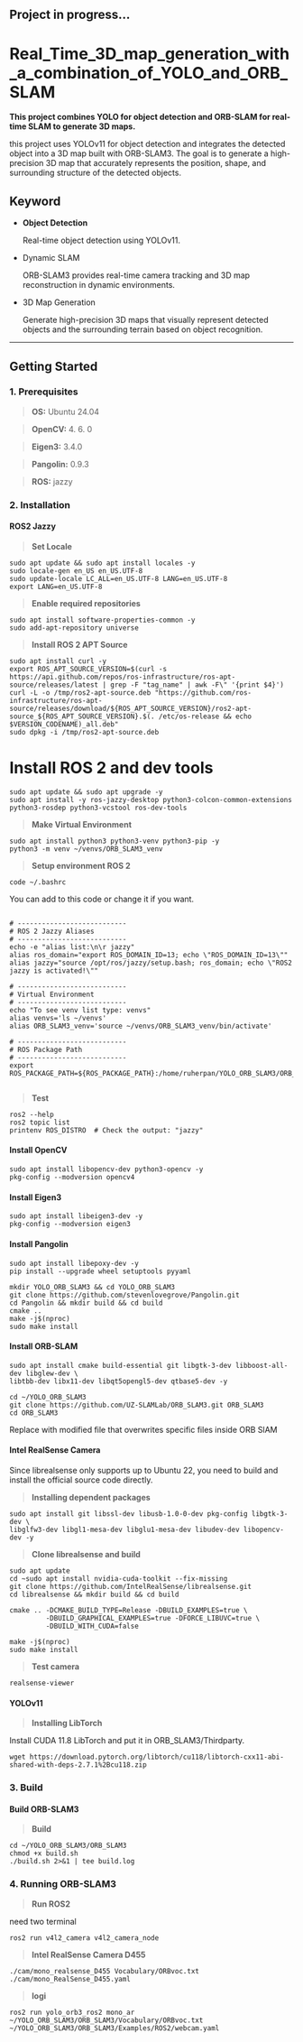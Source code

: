 ## Project in progress...

# Real_Time_3D_map_generation_with_a_combination_of_YOLO_and_ORB_SLAM
**This project combines YOLO for object detection and ORB-SLAM for real-time SLAM to generate 3D maps.**

this project uses YOLOv11 for object detection and integrates the detected object into a 3D map built with ORB-SLAM3. The goal is to generate a high-precision 3D map that accurately represents the position, shape, and surrounding structure of the detected objects.

## Keyword
+  **Object Detection**

    Real-time object detection using YOLOv11.
+  Dynamic SLAM
  
    ORB-SLAM3 provides real-time camera tracking and 3D map reconstruction in dynamic environments.
+  3D Map Generation
  
    Generate high-precision 3D maps that visually represent detected objects and the surrounding terrain based on object recognition.
---

## Getting Started

### 1. Prerequisites

> **OS:**  Ubuntu 24.04

> **OpenCV:** 4. 6. 0

> **Eigen3:** 3.4.0

> **Pangolin:** 0.9.3

> **ROS:** jazzy

### 2. Installation

#### ROS2 Jazzy

> **Set Locale**
```
sudo apt update && sudo apt install locales -y
sudo locale-gen en_US en_US.UTF-8
sudo update-locale LC_ALL=en_US.UTF-8 LANG=en_US.UTF-8
export LANG=en_US.UTF-8
```

> **Enable required repositories**
```
sudo apt install software-properties-common -y
sudo add-apt-repository universe
```

> **Install ROS 2 APT Source**
```
sudo apt install curl -y
export ROS_APT_SOURCE_VERSION=$(curl -s https://api.github.com/repos/ros-infrastructure/ros-apt-source/releases/latest | grep -F "tag_name" | awk -F\" '{print $4}')
curl -L -o /tmp/ros2-apt-source.deb "https://github.com/ros-infrastructure/ros-apt-source/releases/download/${ROS_APT_SOURCE_VERSION}/ros2-apt-source_${ROS_APT_SOURCE_VERSION}.$(. /etc/os-release && echo $VERSION_CODENAME)_all.deb"
sudo dpkg -i /tmp/ros2-apt-source.deb
```

# Install ROS 2 and dev tools
```
sudo apt update && sudo apt upgrade -y
sudo apt install -y ros-jazzy-desktop python3-colcon-common-extensions python3-rosdep python3-vcstool ros-dev-tools
```

> **Make Virtual Environment**
```
sudo apt install python3 python3-venv python3-pip -y
python3 -m venv ~/venvs/ORB_SLAM3_venv
```

> **Setup environment ROS 2**
```
code ~/.bashrc
```
You can add to this code or change it if you want.
```

# ---------------------------
# ROS 2 Jazzy Aliases
# ---------------------------
echo -e "alias list:\n\r jazzy"
alias ros_domain="export ROS_DOMAIN_ID=13; echo \"ROS_DOMAIN_ID=13\""
alias jazzy="source /opt/ros/jazzy/setup.bash; ros_domain; echo \"ROS2 jazzy is activated!\""

# ---------------------------
# Virtual Environment
# ---------------------------
echo "To see venv list type: venvs"
alias venvs='ls ~/venvs'
alias ORB_SLAM3_venv='source ~/venvs/ORB_SLAM3_venv/bin/activate'

# ---------------------------
# ROS Package Path
# ---------------------------
export ROS_PACKAGE_PATH=${ROS_PACKAGE_PATH}:/home/ruherpan/YOLO_ORB_SLAM3/ORB_SLAM3/cam/ROS


```

> **Test**
```
ros2 --help
ros2 topic list
printenv ROS_DISTRO  # Check the output: "jazzy" 
```

#### Install OpenCV

```
sudo apt install libopencv-dev python3-opencv -y
pkg-config --modversion opencv4
```

#### Install Eigen3

```
sudo apt install libeigen3-dev -y
pkg-config --modversion eigen3
```

#### Install Pangolin 

```
sudo apt install libepoxy-dev -y
pip install --upgrade wheel setuptools pyyaml

mkdir YOLO_ORB_SLAM3 && cd YOLO_ORB_SLAM3
git clone https://github.com/stevenlovegrove/Pangolin.git
cd Pangolin && mkdir build && cd build
cmake ..
make -j$(nproc)
sudo make install
```

#### Install ORB-SLAM

```
sudo apt install cmake build-essential git libgtk-3-dev libboost-all-dev libglew-dev \
libtbb-dev libx11-dev libqt5opengl5-dev qtbase5-dev -y

cd ~/YOLO_ORB_SLAM3
git clone https://github.com/UZ-SLAMLab/ORB_SLAM3.git ORB_SLAM3
cd ORB_SLAM3
```
Replace with modified file that overwrites specific files inside ORB SlAM

#### Intel RealSense Camera
Since librealsense only supports up to Ubuntu 22, you need to build and install the official source code directly.

> **Installing dependent packages**
```
sudo apt install git libssl-dev libusb-1.0-0-dev pkg-config libgtk-3-dev \
libglfw3-dev libgl1-mesa-dev libglu1-mesa-dev libudev-dev libopencv-dev -y
```

> **Clone librealsense and build**
```
sudo apt update
cd ~sudo apt install nvidia-cuda-toolkit --fix-missing
git clone https://github.com/IntelRealSense/librealsense.git
cd librealsense && mkdir build && cd build

cmake .. -DCMAKE_BUILD_TYPE=Release -DBUILD_EXAMPLES=true \
         -DBUILD_GRAPHICAL_EXAMPLES=true -DFORCE_LIBUVC=true \
         -DBUILD_WITH_CUDA=false

make -j$(nproc)
sudo make install
```

> **Test camera**
```
realsense-viewer
```

#### YOLOv11

> **Installing LibTorch**

Install CUDA 11.8 LibTorch and put it in ORB_SLAM3/Thirdparty.
```
wget https://download.pytorch.org/libtorch/cu118/libtorch-cxx11-abi-shared-with-deps-2.7.1%2Bcu118.zip
```

### 3. Build

#### Build ORB-SLAM3

> **Build**

```
cd ~/YOLO_ORB_SLAM3/ORB_SLAM3
chmod +x build.sh
./build.sh 2>&1 | tee build.log
```

### 4. Running ORB-SLAM3 

> **Run ROS2**

need two terminal
```
ros2 run v4l2_camera v4l2_camera_node
```

> **Intel RealSense Camera D455**
```
./cam/mono_realsense_D455 Vocabulary/ORBvoc.txt ./cam/mono_RealSense_D455.yaml
```

> **logi**
```
ros2 run yolo_orb3_ros2 mono_ar ~/YOLO_ORB_SLAM3/ORB_SLAM3/Vocabulary/ORBvoc.txt ~/YOLO_ORB_SLAM3/ORB_SLAM3/Examples/ROS2/webcam.yaml
```
